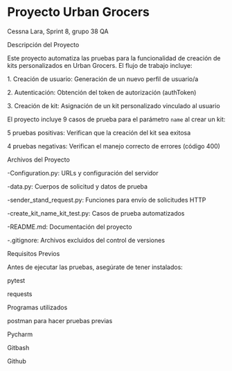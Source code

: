 # Proyecto Urban Grocers

Cessna Lara, Sprint 8, grupo 38 QA  

Descripción del Proyecto

Este proyecto automatiza las pruebas para la funcionalidad de creación de kits personalizados en Urban Grocers. El flujo de trabajo incluye:

1\. Creación de usuario: Generación de un nuevo perfil de usuario/a

2\. Autenticación: Obtención del token de autorización (authToken)

3\. Creación de kit: Asignación de un kit personalizado vinculado al usuario

El proyecto incluye 9 casos de prueba para el parámetro `name` al crear un kit:

5 pruebas positivas: Verifican que la creación del kit sea exitosa

4 pruebas negativas: Verifican el manejo correcto de errores (código 400)

Archivos del Proyecto

-Configuration.py: URLs y configuración del servidor

-data.py: Cuerpos de solicitud y datos de prueba

-sender\_stand\_request.py: Funciones para envío de solicitudes HTTP

-create\_kit\_name\_kit\_test.py: Casos de prueba automatizados

-README.md: Documentación del proyecto

-.gitignore: Archivos excluidos del control de versiones



Requisitos Previos


Antes de ejecutar las pruebas, asegúrate de tener instalados:

pytest

requests

Programas utilizados

postman para hacer pruebas previas

Pycharm

Gitbash

Github
